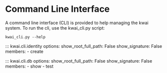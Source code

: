 # Command Line Interface
A command line interface (CLI) is provided to help managing the kwai system. To run the cli, use the kwai_cli.py 
script:

`kwai_cli.py --help`

::: kwai.cli.identity
    options:
        show_root_full_path: False
        show_signature: False
        members:
            - create

::: kwai.cli.db
    options:
        show_root_full_path: False
        show_signature: False
        members:
            - show
            - test
